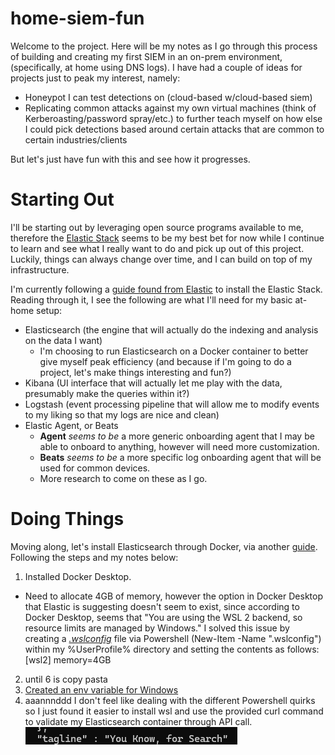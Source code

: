 # home-siem-fun

Welcome to the project. Here will be my notes as I go through this process of building and creating my first SIEM in an on-prem environment, (specifically, at home using DNS logs). I have had a couple of ideas for projects just to peak my interest, namely: 
- Honeypot I can test detections on (cloud-based w/cloud-based siem)
- Replicating common attacks against my own virtual machines (think of Kerberoasting/password spray/etc.) to further teach myself on how else I could pick detections based around certain attacks that are common to certain industries/clients 

But let's just have fun with this and see how it progresses. 

# Starting Out 

I'll be starting out by leveraging open source programs available to me, therefore the [Elastic Stack](https://www.elastic.co/elastic-stack/) seems to be my best bet for now while I continue to learn and see what I really want to do and pick up out of this project. Luckily, things can always change over time, and I can build on top of my infrastructure.

I'm currently following a [guide found from Elastic](https://www.elastic.co/guide/en/elastic-stack/current/installing-elastic-stack.html) to install the Elastic Stack. Reading through it, I see the following are what I'll need for my basic at-home setup: 
- Elasticsearch (the engine that will actually do the indexing and analysis on the data I want)
    - I'm choosing to run Elasticsearch on a Docker container to better give myself peak efficiency (and because if I'm going to do a project, let's make things interesting and fun?) 
- Kibana (UI interface that will actually let me play with the data, presumably make the queries within it?)
- Logstash (event processing pipeline that will allow me to modify events to my liking so that my logs are nice and clean)
- Elastic Agent, or Beats 
    - **Agent** _seems to be_ a more generic onboarding agent that I may be able to onboard to anything, however will need more customization. 
    - **Beats** _seems to be_ a more specific log onboarding agent that will be used for common devices.
    - More research to come on these as I go. 

# Doing Things 

Moving along, let's install Elasticsearch through Docker, via another [guide](https://www.elastic.co/guide/en/elasticsearch/reference/8.14/docker.html). Following the steps and my notes below: 

1. Installed Docker Desktop. 
- Need to allocate 4GB of memory, however the option in Docker Desktop that Elastic is suggesting doesn't seem to exist, since according to Docker Desktop, seems that "You are using the WSL 2 backend, so resource limits are managed by Windows." I solved this issue by creating a [_.wslconfig_](https://learn.microsoft.com/en-us/windows/wsl/wsl-config#wslconfig) file via Powershell (New-Item -Name ".wslconfig") within my %UserProfile% directory and setting the contents as follows: [wsl2] memory=4GB 
2. until 6 is copy pasta 
6. [Created an env variable for Windows](https://learn.microsoft.com/en-us/powershell/module/microsoft.powershell.core/about/about_environment_variables?view=powershell-7.4#use-the-variable-syntax)
7. aaannnddd I don't feel like dealing with the different Powershell quirks so I just found it easier to install wsl and use the provided curl command to validate my Elasticsearch container through API call. 
![Screenshot of the successful validation of the API call that reads: "Tagline: You Know, for Search"](images/tagline.png)